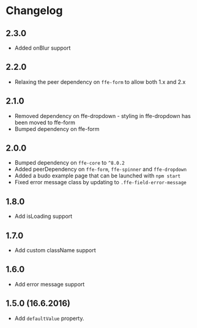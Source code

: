 # Changelog

## 2.3.0

* Added onBlur support

## 2.2.0

* Relaxing the peer dependency on `ffe-form` to allow both 1.x and 2.x

## 2.1.0
* Removed dependency on ffe-dropdown - styling in ffe-dropdown has been moved to ffe-form
* Bumped dependency on ffe-form

## 2.0.0
* Bumped dependency on `ffe-core` to `^8.0.2`
* Added peerDependency on `ffe-form`, `ffe-spinner` and `ffe-dropdown`
* Added a budo example page that can be launched with `npm start`
* Fixed error message class by updating to `.ffe-field-error-message`

## 1.8.0

* Add isLoading support

## 1.7.0

* Add custom className support

## 1.6.0

* Add error message support

## 1.5.0 (16.6.2016)

* Add `defaultValue` property.

